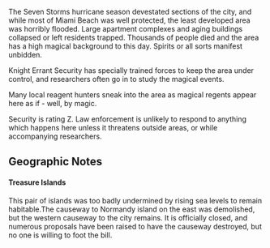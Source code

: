 The Seven Storms hurricane season devestated sections of the city, and while most of Miami Beach was well protected, the least developed area was horribly flooded. Large apartment complexes and aging buildings collapsed or left residents trapped. Thousands of people died and the area has a high magical background to this day. Spirits or all sorts manifest unbidden.  
  
Knight Errant Security has specially trained forces to keep the area under control, and researchers often go in to study the magical events.   
  
Many local reagent hunters sneak into the area as magical regents appear here as if - well, by magic.  
  
Security is rating Z. Law enforcement is unlikely to respond to anything which happens here unless it threatens outside areas, or while accompanying researchers.

## Geographic Notes

#### Treasure Islands

This pair of islands was too badly undermined by rising sea levels to remain habitable.The causeway to Normandy island on the east was demolished, but the western causeway to the city remains. It is officially closed, and numerous proposals have been raised to have the causeway destroyed, but no one is willing to foot the bill.